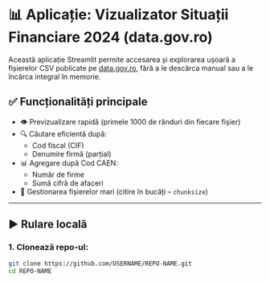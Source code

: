 # 📊 Aplicație: Vizualizator Situații Financiare 2024 (data.gov.ro)

Această aplicație Streamlit permite accesarea și explorarea ușoară a fișierelor CSV publicate pe [data.gov.ro](https://data.gov.ro/dataset/situatii_financiare_2024), fără a le descărca manual sau a le încărca integral în memorie.

## ✅ Funcționalități principale

- 👁️ Previzualizare rapidă (primele 1000 de rânduri din fiecare fișier)
- 🔍 Căutare eficientă după:
  - Cod fiscal (CIF)
  - Denumire firmă (parțial)
- 📊 Agregare după Cod CAEN:
  - Număr de firme
  - Sumă cifră de afaceri
- 📁 Gestionarea fișierelor mari (citire în bucăți – `chunksize`)

---

## ▶️ Rulare locală

### 1. Clonează repo-ul:

```bash
git clone https://github.com/USERNAME/REPO-NAME.git
cd REPO-NAME
